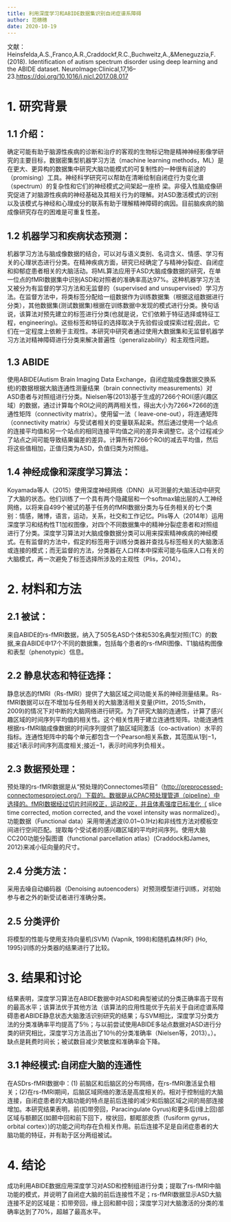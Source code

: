 ```yaml
---
title: 利用深度学习和ABIDE数据集识别自闭症谱系障碍
author: 范穗穗
date: 2020-10-19
---
```

文献：Heinsfelda,A.S.,Franco,A.R.,Craddockf,R.C.,Buchweitz,A.,&Meneguzzia,F.(2018). Identification of autism spectrum disorder using deep learning and the ABIDE dataset. NeuroImage:Clinical,17,16–23.https://doi.org/10.1016/j.nicl.2017.08.017
# 1. 研究背景
## 1.1 介绍：
确定可能有助于脑源性疾病的诊断和治疗的客观的生物标记物是精神神经影像学研究的主要目标，数据密集型机器学习方法（machine learning methods，ML）是在更大、更异构的数据集中研究大脑功能模式的可复制性的一种很有前途的（promising）工具。神经科学研究可以帮助在清晰绘制自闭症行为变化谱（spectrum）的复杂性和它们的神经模式之间架起一座桥
梁。非侵入性脑成像研究促进了对脑源性疾病的神经基础及其相关行为的理解。对ASD激活模式的识别以及该模式与神经和心理成分的联系有助于理解精神障碍的病因。目前脑疾病的脑成像研究存在的困难是可重复性差。
## 1.2 机器学习和疾病状态预测：
机器学习方法与脑成像数据的结合，可以对与语义类别、名词含义、情感、学习有关的心理状态进行分类。在精神疾病方面，研究已经确定了与精神分裂症、自闭症和抑郁症患者相关的大脑活动。将ML算法应用于ASD大脑成像数据的研究，在单一位点的fMRI数据集中识别ASD和对照者的准确率高达97%。这种机器学习方法又被分为有监督的学习方法和无监督的（supervised and unsupervised）学习方法。在监督方法中，将类标签分配给一组数据作为训练数据集（根据这组数据进行分类），其他数据集(测试数据集)根据在训练数据中发现的模式进行分类。换句话说，该算法对预先建立的标签进行分类(也就是说，它们依赖于特征选择或特征工程，engineering)。这些标签和特征的选择取决于先验假设或探索过程;因此，它们在一定程度上依赖于主观性。本研究中研究者通过使用大数据集和无监督机器学习方法对精神障碍进行分类来解决普遍性（generalizability）和主观性问题。
## 1.3 ABIDE
使用ABIDE(Autism Brain Imaging Data Exchange，自闭症脑成像数据交换系统)的数据根据大脑连通性测量结果（brain connectivity measurements）对ASD患者与对照组进行分类。Nielsen等(2013)基于生成的7266个ROI(感兴趣区域）的数据，通过计算每个ROI之间的两两相关性，得出大小为7266×7266的连通性矩阵（connectivity matrix）。使用留一法（ leave-one-out），将连通矩阵（connectivity matrix）与受试者相关的变量联系起来。然后通过使用一个站点的连接平均值和另一个站点的相同连接平均值之间的差异来调整它。这个过程减少了站点之间可能导致结果偏差的差异。计算所有7266个ROI的减去平均值，然后将这些值相加，正值归类为ASD，负值归类为对照组。
## 1.4 神经成像和深度学习算法：
Koyamada等人（2015）使用深度神经网络（DNN）从可测量的大脑活动中研究了大脑的状态。他们训练了一个具有两个隐藏层和一个softmax输出层的人工神经网络，以将来自499个被试的基于任务的fMRI数据分类为与任务相关的七个类别：情感，赌博，语言，运动，关系，社交和工作记忆。Plis等人（2014年）运用深度学习和结构性T1加权图像，对四个不同数据集中的精神分裂症患者和对照组进行了分类。深度学习算法对大脑成像数据分类可以用来探索精神疾病的神经模式。在有监督的方法中，假定的标签用于训练分类器并查找与标签相关的大脑激活或连接的模式；而无监督的方法，分类器在人口样本中探索可能与临床人口有关的大脑模式，再一次避免了标签选择所涉及的主观性（Plis，2014）。
# 2. 材料和方法
## 2.1 被试：
来自ABIDE的rs-fMRI数据，纳入了505名ASD个体和530名典型对照(TC）的数据,来自ABIDE中17个不同的数据集，包括每个患者的rs-fMRI图像、T1脑结构图像和表型（phenotypic）信息。
## 2.2 静息状态和特征选择：
静息状态的fMRI（Rs-fMRI）提供了大脑区域之间功能关系的神经测量结果。Rs-fMRI数据可以在不增加与任务相关的大脑激活相关变量(Plitt，2015;Smith，2009)的情况下对中断的大脑网络进行研究。为了研究大脑的连通性，计算了感兴趣区域的时间序列平均值的相关性。这个相关性用于建立连通性矩阵。功能连通性根据rs-fMRI脑成像数据的时间序列提供了脑区域同激活（co-activation）水平的指标。连通性矩阵中的每个单元都包含一个Pearson相关系数，其范围从1到−1，接近1表示时间序列高度相关;接近−1，表示时间序列负相关。
## 2.3 数据预处理：
预处理的rs-fMRI数据是从“预处理的Connectomes项目”（http://preprocessed-connectomesproject.org/）下载的。数据是从CPAC预处理管道（pipeline）中选择的。fMRI数据经过切片时间校正，运动校正，并且体素强度已标准化（ slice time corrected, motion corrected, and the voxel intensity was normalized）。功能数据（Functional data）采用带通滤波(0.01~0.1Hz)和非线性方法对模板空间进行空间匹配。提取每个受试者的感兴趣区域的平均时间序列。使用大脑CC200功能分裂图谱（functional parcellation atlas）(Craddock和James, 2012)来减小征向量的尺寸。
## 2.4 分类方法：
采用去噪自动编码器（Denoising autoencoders）对预测模型进行训练，对初始参与者之外的新受试者进行准确分类。
## 2.5 分类评价
将模型的性能与使用支持向量机(SVM) (Vapnik, 1998)和随机森林(RF) (Ho, 1995)训练的分类器的结果进行了比较。
# 3. 结果和讨论
结果表明，深度学习算法在ABIDE数据中对ASD和典型被试的分类正确率高于现有的最高水平；该算法优于其他方法（该算法的应用性能优于先前关于自闭症谱系障碍患者ABIDE静息状态大脑激活识别研究的结果；与SVM相比，深度学习分类方法的分类准确率平均提高了5％；与以前尝试使用ABIDE多站点数据对ASD进行分类的研究相比，深度学习方法高出了10％的分类准确率（Nielsen等，2013）。）。缺点是耗费时间长；被试数目减少灵敏度和准确率会下降。
## 3.1 神经模式:自闭症大脑的连通性
在ASDrs-fMRI数据中：(1) 前脑区和后脑区的分布网络，在rs-fMRI激活呈负相关；(2)在rs-fMRI期间，后脑区域网络的激活是高度相关的。相对于控制组的大脑连接，自闭症患者的大脑功能的特点是前后连接的减少和后脑区域之间的局部连接增加。本研究结果表明，前(扣带旁回，Paracingulate Gyrus)和更多后(缘上回)部区域与额颞区(如颞中回和前下回下，梭状回，额眶部皮质（fusiform gyrus， orbital cortex）)的功能之间均存在负相关作用。前后连接不足是自闭症患者的大脑功能的特征，并有助于区分两组被试。
# 4. 结论
成功利用ABIDE数据应用深度学习对ASD和控制组进行分类；提取了rs-fMRI中脑功能的模式，并说明了自闭症大脑的前后连接性不足；rs-fMRI数据显示ASD大脑连接不足的区域是：扣带旁回，缘上回和颞中回；深度学习对大脑激活的分类的准确率达到了70%，超越了最高水平。
